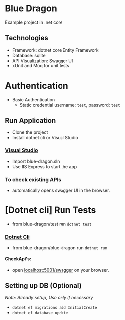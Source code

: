 ﻿# Blue Dragon
Example project in .net core

## Technologies
- Framework: dotnet core Entity Framework
- Database: sqlite
- API Visualization: Swagger UI
- xUnit and Moq for unit tests	

# Authentication
- Basic Authentication
	- Static credential
		username: `test`,
		password: `test`	
  
## Run Application
- Clone the project
- Install dotnet cli or Visual Studio

### [Visual Studio](https://visualstudio.microsoft.com/downloads/)
- Import blue-dragon.sln
- Use IIS Express to start the app

### To check existing APIs
- automatically opens swagger UI in the browser.

# [Dotnet cli] Run Tests
- from blue-dragon/test run `dotnet test`

### [Dotnet Cli](https://docs.microsoft.com/en-us/dotnet/core/tools/)

- from blue-dragon/blue-dragon run `dotnet run`

#### CheckApi's:
- open [localhost:5001/swagger](localhost:5001/swagger) on your browser.

## Setting up DB (Optional)
*Note: Already setup, Use only if necessary*
- `dotnet ef migrations add InitialCreate`
- `dotnet ef database update`

